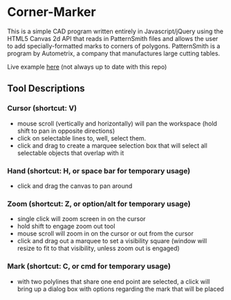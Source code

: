 Corner-Marker
=============

This is a simple CAD program written entirely in Javascript/jQuery using the HTML5 Canvas 2d API that reads in PatternSmith files and allows the user to add specially-formatted marks to corners of polygons. PatternSmith is a program by Autometrix, a company that manufactures large cutting tables.

Live example [here](https://www.aircraftcovers.com/corner_marker) (not always up to date with this repo)

Tool Descriptions
-----------------

### Cursor (shortcut: V)
- mouse scroll (vertically and horizontally) will pan the workspace (hold shift to pan in opposite directions)
- click on selectable lines to, well, select them.
- click and drag to create a marquee selection box that will select all selectable objects that overlap with it

### Hand (shortcut: H, or space bar for temporary usage)
- click and drag the canvas to pan around

### Zoom (shortcut: Z, or option/alt for temporary usage)
- single click will zoom screen in on the cursor
- hold shift to engage zoom out tool
- mouse scroll will zoom in on the cursor or out from the cursor
- click and drag out a marquee to set a visibility square (window will resize to fit to that visibility, unless zoom out is engaged)

### Mark (shortcut: C, or cmd for temporary usage)
- with two polylines that share one end point are selected, a click will bring up a dialog box with options regarding the mark that will be placed
